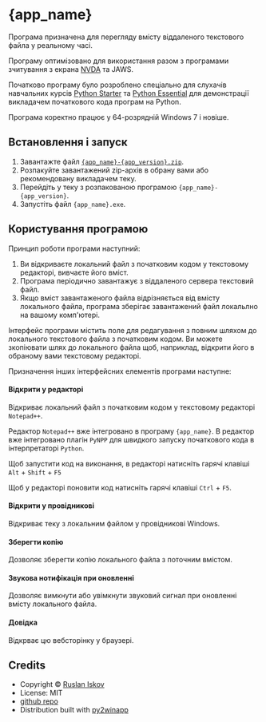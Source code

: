 # {app_name}

Програма призначена для перегляду вмісту
віддаленого текстового файла
у реальному часі.

Програму оптимізовано для використання разом з програмами зчитування з екрана
[NVDA](https://www.nvaccess.org) та JAWS.

Початково програму було розроблено спеціально для слухачів навчальних курсів
[Python Starter](http://ruslan.rv.ua/python-starter)
та [Python Essential](http://ruslan.rv.ua/python-essential)
для демонстрації викладачем початкового кода програм на Python.

Програма коректно працює у 64-розрядній Windows 7 і новіше.

## Встановлення і запуск

1. Завантажте файл [`{app_name}-{app_version}.zip`](./{app_name}-{app_version}.zip).
1. Розпакуйте завантажений zip-архів в обрану вами або рекомендовану викладачем теку.
1. Перейдіть у теку з розпакованою програмою `{app_name}-{app_version}`.
1. Запустіть файл `{app_name}.exe`.

## Користування програмою

Принцип роботи програми наступний:

1. Ви відкриваєте локальний файл з початковим кодом у текстовому редакторі,
вивчаєте його вміст.
1. Програма періодично завантажує з віддаленого сервера текстовий файл.
1. Якщо вміст завантаженого файла відрізняється від вмісту локального файла,
програма зберігає завантажений файл локальлно на вашому комп'ютері.

Інтерфейс програми містить поле для редагування з повним шляхом до
локального текстового файла з початковим кодом.
Ви можете зкопіювати шлях до локального файла щоб, наприклад,
відкрити його в обраному вами текстовому редакторі.

Призначення інших інтерфейсних елементів програми наступне:

#### Відкрити у редакторі

Відкриває локальний файл з початковим кодом
у текстовому редакторі `Notepad++`.

Редактор `Notepad++` вже інтегровано в програму `{app_name}`.
В редактор вже інтегровано плагін `PyNPP` для швидкого запуску початкового кода в інтерпретаторі `Python`.

Щоб запустити код на виконання,
в редакторі натисніть гарячі клавіші `Alt` + `Shift` + `F5`

Щоб у редакторі поновити код
натисніть гарячі клавіші `Ctrl` + `F5`.

#### Відкрити у провідникові

Відкриває теку з локальним файлом у провідникові Windows.

#### Зберегти копію

Дозволяє зберегти копію локального файла з поточним вмістом.

#### Звукова нотифікація при оновленні

Дозволяє вимкнути або увімкнути звуковий сигнал при оновленні вмісту локального файла.

#### Довідка

Відкрває цю вебсторінку у браузері.

## Credits

- Copyright &copy; [Ruslan Iskov](http://ruslan.rv.ua)
- License: MIT
- [github repo](https://github.com/ruslan-rv-ua/telecode)
- Distribution built with [py2winapp](https://github.com/ruslan-rv-ua/py2winapp)
